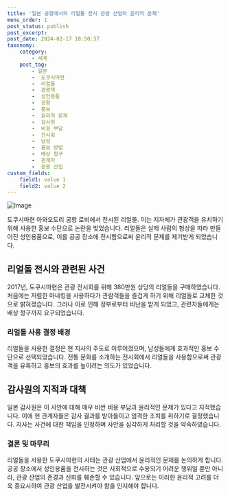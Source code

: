 ```yaml
---
title: '일본 공항에서의 리얼돌 전시 관광 산업의 윤리적 문제'
menu_order: 1
post_status: publish
post_excerpt: 
post_date: 2024-02-17 18:50:37
taxonomy:
    category:
        - 세계
    post_tag:
        - 일본
        -  도쿠시마현
        -  리얼돌
        -  관광객
        -  성인용품
        -  공항
        -  홍보
        -  윤리적 문제
        -  감사원
        -  비용 부담
        -  전시회
        -  남성
        -  홍보 방법
        -  배상 청구
        -  관계자
        -  관광 산업
custom_fields:
    field1: value 1
    field2: value 2
---
```


![Image](https://imgnews.pstatic.net/image/025/2024/02/12/0003340822_001_20240212122401063.jpg?type=w647)

도쿠시마현 아와오도리 공항 로비에서 전시된 리얼돌. 이는 지자체가 관광객을 유치하기 위해 사용한 홍보 수단으로 논란을 빚었습니다. 리얼돌은 실제 사람의 형상을 따라 만들어진 성인용품으로, 이를 공공 장소에 전시함으로써 윤리적 문제를 제기받게 되었습니다.
## 리얼돌 전시와 관련된 사건
2017년, 도쿠시마현은 관광 전시회를 위해 380만원 상당의 리얼돌을 구매하였습니다. 처음에는 저렴한 마네킹을 사용하다가 관람객들을 즐겁게 하기 위해 리얼돌로 교체한 것으로 밝혀졌습니다. 그러나 이로 인해 정부로부터 비난을 받게 되었고, 관련자들에게는 배상 청구까지 요구되었습니다.
### 리얼돌 사용 결정 배경
리얼돌을 사용한 결정은 현 지사의 주도로 이루어졌으며, 남성들에게 효과적인 홍보 수단으로 선택되었습니다. 전통 문화를 소개하는 전시회에서 리얼돌을 사용함으로써 관광객을 유혹하고 홍보의 효과를 높이려는 의도가 있었습니다.
## 감사원의 지적과 대책
일본 감사원은 이 사안에 대해 매우 비싼 비용 부담과 윤리적인 문제가 있다고 지적했습니다. 이에 현 관계자들은 감사 결과를 받아들이고 엄격한 조치를 취하기로 결정했습니다. 지사는 사건에 대한 책임을 인정하며 사안을 심각하게 처리할 것을 약속하였습니다.
### 결론 및 마무리
리얼돌을 사용한 도쿠시마현의 사태는 관광 산업에서 윤리적인 문제를 논의하게 합니다. 공공 장소에서 성인용품을 전시하는 것은 사회적으로 수용되기 어려운 행위일 뿐만 아니라, 관광 산업의 존경과 신뢰를 훼손할 수 있습니다. 앞으로는 이러한 윤리적 고려를 더욱 중요시하여 관광 산업을 발전시켜야 함을 인지해야 합니다.

